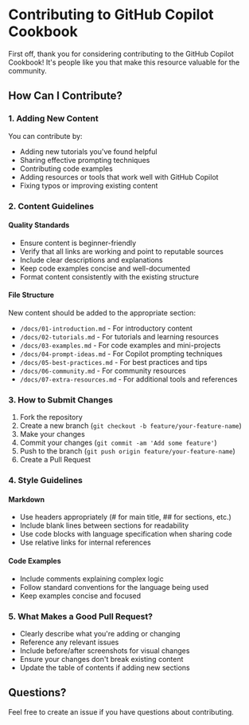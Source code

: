 # Contributing to GitHub Copilot Cookbook

First off, thank you for considering contributing to the GitHub Copilot Cookbook! It's people like you that make this resource valuable for the community.

## How Can I Contribute?

### 1. Adding New Content

You can contribute by:
- Adding new tutorials you've found helpful
- Sharing effective prompting techniques
- Contributing code examples
- Adding resources or tools that work well with GitHub Copilot
- Fixing typos or improving existing content

### 2. Content Guidelines

#### Quality Standards
- Ensure content is beginner-friendly
- Verify that all links are working and point to reputable sources
- Include clear descriptions and explanations
- Keep code examples concise and well-documented
- Format content consistently with the existing structure

#### File Structure
New content should be added to the appropriate section:
- `/docs/01-introduction.md` - For introductory content
- `/docs/02-tutorials.md` - For tutorials and learning resources
- `/docs/03-examples.md` - For code examples and mini-projects
- `/docs/04-prompt-ideas.md` - For Copilot prompting techniques
- `/docs/05-best-practices.md` - For best practices and tips
- `/docs/06-community.md` - For community resources
- `/docs/07-extra-resources.md` - For additional tools and references

### 3. How to Submit Changes

1. Fork the repository
2. Create a new branch (`git checkout -b feature/your-feature-name`)
3. Make your changes
4. Commit your changes (`git commit -am 'Add some feature'`)
5. Push to the branch (`git push origin feature/your-feature-name`)
6. Create a Pull Request

### 4. Style Guidelines

#### Markdown
- Use headers appropriately (# for main title, ## for sections, etc.)
- Include blank lines between sections for readability
- Use code blocks with language specification when sharing code
- Use relative links for internal references

#### Code Examples
- Include comments explaining complex logic
- Follow standard conventions for the language being used
- Keep examples concise and focused

### 5. What Makes a Good Pull Request?

- Clearly describe what you're adding or changing
- Reference any relevant issues
- Include before/after screenshots for visual changes
- Ensure your changes don't break existing content
- Update the table of contents if adding new sections

## Questions?

Feel free to create an issue if you have questions about contributing.